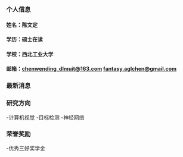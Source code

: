 ### 个人信息
#### 姓名：陈文定
#### 学历：硕士在读
#### 学校：西北工业大学
#### 邮箱：chenwending_dlmuit@163.com   fantasy.aglchen@gmail.com


### 最新消息




### 研究方向
  -计算机视觉
  -目标检测
  -神经网络
### 荣誉奖励
  -优秀三好奖学金
  
